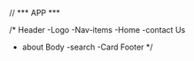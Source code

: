 // *** APP ***

/*
Header
-Logo
-Nav-items
  -Home
  -contact Us
  - about
Body
-search
-Card
Footer
*/